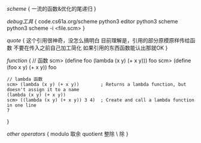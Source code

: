 *scheme*
{
    一流的函数&优化的尾递归
}


*debug工具*
{
    code.cs61a.org/scheme 
    python3 editor
    python3 scheme
    python3 scheme -i <file.scm>
}


*quote*
{
    这个引用很神奇，没怎么搞明白
    目前理解是，引用的部分原模原样传给函数
    不要在传入之前自己加工简化
    如果引用的东西函数能认出那就OK
}

*function*
{
    // 函数
    scm> (define foo (lambda (x y) (+ x y)))
    foo
    scm> (define (foo x y) (+ x y))
    foo

    // lambda 函数
    scm> (lambda (x y) (+ x y))        ; Returns a lambda function, but doesn't assign it to a name
    (lambda (x y) (+ x y))
    scm> ((lambda (x y) (+ x y)) 3 4)  ; Create and call a lambda function in one line
    7
}


*other operators*
{
    modulo    取余
    quotient  整除
    \         除
}